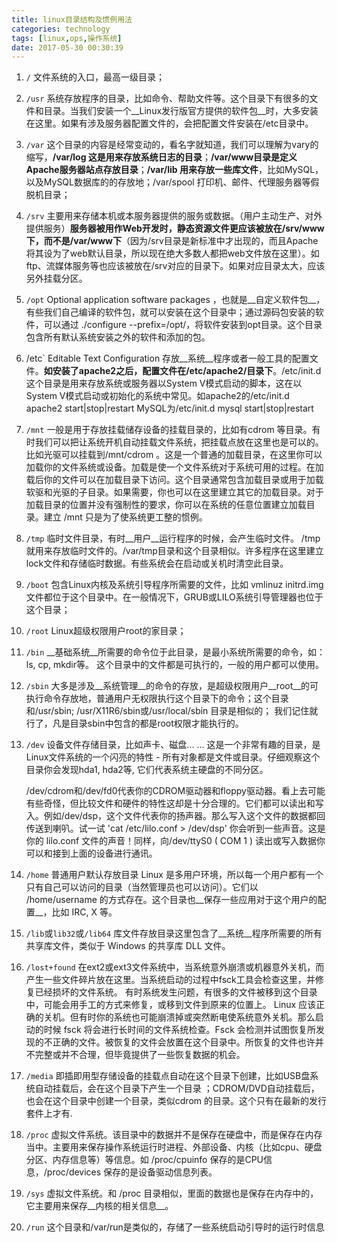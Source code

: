 ```yaml
---
title: linux目录结构及惯例用法
categories: technology
tags: [linux,ops,操作系统]
date: 2017-05-30 00:30:39
---
```


1. `/` 文件系统的入口，最高一级目录；

2. `/usr` 系统存放程序的目录，比如命令、帮助文件等。这个目录下有很多的文件和目录。当我们安装一个__Linux发行版官方提供的软件包__时，大多安装在这里。如果有涉及服务器配置文件的，会把配置文件安装在/etc目录中。

3. `/var` 这个目录的内容是经常变动的，看名字就知道，我们可以理解为vary的缩写，__/var/log 这是用来存放系统日志的目录__；__/var/www目录是定义Apache服务器站点存放目录__；__/var/lib 用来存放一些库文件__，比如MySQL，以及MySQL数据库的的存放地；/var/spool 打印机、邮件、代理服务器等假脱机目录；

4. `/srv` 主要用来存储本机或本服务器提供的服务或数据。（用户主动生产、对外提供服务）__服务器被用作Web开发时，静态资源文件更应该被放在/srv/www下，而不是/var/www下__（因为/srv目录是新标准中才出现的，而且Apache将其设为了web默认目录，所以现在绝大多数人都把web文件放在这里）。如ftp、流媒体服务等也应该被放在/srv对应的目录下。如果对应目录太大，应该另外挂载分区。

5. `/opt` Optional application software packages ，也就是__自定义软件包__，有些我们自己编译的软件包，就可以安装在这个目录中；通过源码包安装的软件，可以通过 ./configure --prefix=/opt/，将软件安装到opt目录。这个目录包含所有默认系统安装之外的软件和添加的包。

6. /etc` Editable Text Configuration 存放__系统__程序或者一般工具的配置文件。__如安装了apache2之后，配置文件在/etc/apache2/目录下__。/etc/init.d 这个目录是用来存放系统或服务器以System V模式启动的脚本，这在以System V模式启动或初始化的系统中常见。如apache2的/etc/init.d apache2 start|stop|restart MySQL为/etc/init.d mysql start|stop|restart 

7. `/mnt` 一般是用于存放挂载储存设备的挂载目录的，比如有cdrom 等目录。有时我们可以把让系统开机自动挂载文件系统，把挂载点放在这里也是可以的。比如光驱可以挂载到/mnt/cdrom 。这是一个普通的加载目录，在这里你可以加载你的文件系统或设备。加载是使一个文件系统对于系统可用的过程。在加载后你的文件可以在加载目录下访问。这个目录通常包含加载目录或用于加载软驱和光驱的子目录。如果需要，你也可以在这里建立其它的加载目录。对于加载目录的位置并没有强制性的要求，你可以在系统的任意位置建立加载目录。建立 /mnt 只是为了使系统更工整的惯例。 

8. `/tmp` 临时文件目录，有时__用户__运行程序的时候，会产生临时文件。 /tmp就用来存放临时文件的。/var/tmp目录和这个目录相似。许多程序在这里建立lock文件和存储临时数据。有些系统会在启动或关机时清空此目录。

9. `/boot` 包含Linux内核及系统引导程序所需要的文件，比如 vmlinuz initrd.img 文件都位于这个目录中。在一般情况下，GRUB或LILO系统引导管理器也位于这个目录；

10. `/root` Linux超级权限用户root的家目录；

11. `/bin` __基础系统__所需要的命令位于此目录，是最小系统所需要的命令，如：ls, cp, mkdir等。
   这个目录中的文件都是可执行的，一般的用户都可以使用。

12. `/sbin` 大多是涉及__系统管理__的命令的存放，是超级权限用户__root__的可执行命令存放地，普通用户无权限执行这个目录下的命令；这个目录和/usr/sbin; /usr/X11R6/sbin或/usr/local/sbin 目录是相似的； 我们记住就行了，凡是目录sbin中包含的都是root权限才能执行的。

13. `/dev` 设备文件存储目录，比如声卡、磁盘... ... 这是一个非常有趣的目录，是Linux文件系统的一个闪亮的特性 - 所有对象都是文件或目录。仔细观察这个目录你会发现hda1, hda2等, 它们代表系统主硬盘的不同分区。

    /dev/cdrom和/dev/fd0代表你的CDROM驱动器和floppy驱动器。看上去可能有些奇怪，但比较文件和硬件的特性这却是十分合理的。它们都可以读出和写入。例如/dev/dsp，这个文件代表你的扬声器。那么写入这个文件的数据都回传送到喇叭。试一试 'cat /etc/lilo.conf > /dev/dsp' 你会听到一些声音。这是你的 lilo.conf 文件的声音！同样，向/dev/ttyS0 ( COM 1 ) 读出或写入数据你可以和接到上面的设备进行通讯。

14. `/home` 普通用户默认存放目录 Linux 是多用户环境，所以每一个用户都有一个只有自己可以访问的目录（当然管理员也可以访问）。它们以 /home/username 的方式存在。这个目录也__保存一些应用对于这个用户的配置__，比如 IRC, X 等。

15. `/lib`或`lib32`或`/lib64` 库文件存放目录这里包含了__系统__程序所需要的所有共享库文件，类似于 Windows 的共享库 DLL 文件。

16. `/lost+found` 在ext2或ext3文件系统中，当系统意外崩溃或机器意外关机，而产生一些文件碎片放在这里。当系统启动的过程中fsck工具会检查这里，并修复已经损坏的文件系统。 有时系统发生问题，有很多的文件被移到这个目录中，可能会用手工的方式来修复，或移到文件到原来的位置上。
    Linux 应该正确的关机。但有时你的系统也可能崩溃掉或突然断电使系统意外关机。那么启动的时候 fsck 将会进行长时间的文件系统检查。Fsck 会检测并试图恢复所发现的不正确的文件。被恢复的文件会放置在这个目录中。所恢复的文件也许并不完整或并不合理，但毕竟提供了一些恢复数据的机会。

17. `/media` 即插即用型存储设备的挂载点自动在这个目录下创建，比如USB盘系统自动挂载后，会在这个目录下产生一个目录 ；CDROM/DVD自动挂载后，也会在这个目录中创建一个目录，类似cdrom 的目录。这个只有在最新的发行套件上才有. 

18. `/proc` 虚拟文件系统。该目录中的数据并不是保存在硬盘中，而是保存在内存当中。主要用来保存操作系统运行时进程、外部设备、内核（比如cpu、硬盘分区、内存信息等）等信息。如 /proc/cpuinfo 保存的是CPU信息，/proc/devices 保存的是设备驱动信息列表。

19. `/sys` 虚拟文件系统。和 /proc 目录相似，里面的数据也是保存在内存中的，它主要用来保存__内核的相关信息__。

20. `/run` 这个目录和/var/run是类似的，存储了一些系统启动引导时的运行时信息

    ​

